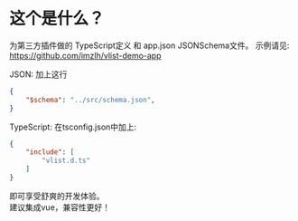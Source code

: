 # 这个是什么？
为第三方插件做的 TypeScript定义 和 app.json JSONSchema文件。
示例请见: https://github.com/imzlh/vlist-demo-app

JSON: 加上这行
```json
{
    "$schema": "../src/schema.json",
}
```

TypeScript: 在tsconfig.json中加上:
```json
{
    "include": [
        "vlist.d.ts"
    ]
}
```

即可享受舒爽的开发体验。<br>
建议集成vue，兼容性更好！